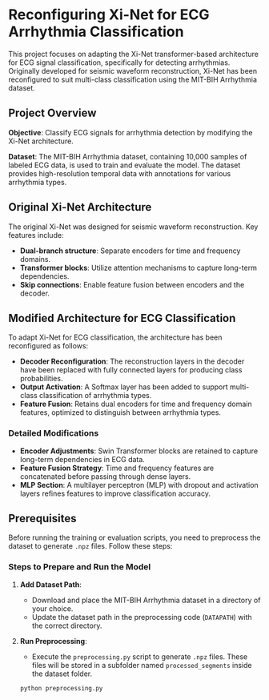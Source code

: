 # Reconfiguring Xi-Net for ECG Arrhythmia Classification

This project focuses on adapting the Xi-Net transformer-based architecture for ECG signal classification, specifically for detecting arrhythmias. Originally developed for seismic waveform reconstruction, Xi-Net has been reconfigured to suit multi-class classification using the MIT-BIH Arrhythmia dataset.

## Project Overview

**Objective**: Classify ECG signals for arrhythmia detection by modifying the Xi-Net architecture.

**Dataset**: The MIT-BIH Arrhythmia dataset, containing 10,000 samples of labeled ECG data, is used to train and evaluate the model. The dataset provides high-resolution temporal data with annotations for various arrhythmia types.

## Original Xi-Net Architecture

The original Xi-Net was designed for seismic waveform reconstruction. Key features include:
- **Dual-branch structure**: Separate encoders for time and frequency domains.
- **Transformer blocks**: Utilize attention mechanisms to capture long-term dependencies.
- **Skip connections**: Enable feature fusion between encoders and the decoder.

## Modified Architecture for ECG Classification

To adapt Xi-Net for ECG classification, the architecture has been reconfigured as follows:
- **Decoder Reconfiguration**: The reconstruction layers in the decoder have been replaced with fully connected layers for producing class probabilities.
- **Output Activation**: A Softmax layer has been added to support multi-class classification of arrhythmia types.
- **Feature Fusion**: Retains dual encoders for time and frequency domain features, optimized to distinguish between arrhythmia types.

### Detailed Modifications
- **Encoder Adjustments**: Swin Transformer blocks are retained to capture long-term dependencies in ECG data.
- **Feature Fusion Strategy**: Time and frequency features are concatenated before passing through dense layers.
- **MLP Section**: A multilayer perceptron (MLP) with dropout and activation layers refines features to improve classification accuracy.

## Prerequisites

Before running the training or evaluation scripts, you need to preprocess the dataset to generate `.npz` files. Follow these steps:

### Steps to Prepare and Run the Model

1. **Add Dataset Path**:
   - Download and place the MIT-BIH Arrhythmia dataset in a directory of your choice.
   - Update the dataset path in the preprocessing code (`DATAPATH`) with the correct directory.

2. **Run Preprocessing**:
   - Execute the `preprocessing.py` script to generate `.npz` files. These files will be stored in a subfolder named `processed_segments` inside the dataset folder.

   ```bash
   python preprocessing.py
